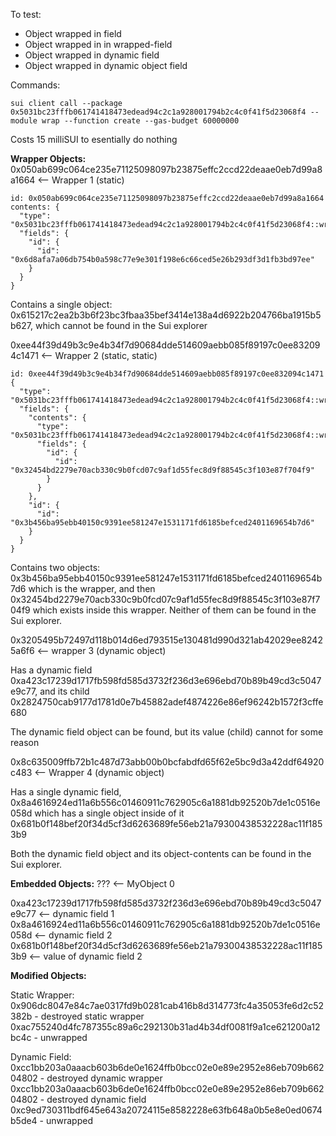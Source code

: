 To test:

- Object wrapped in field
- Object wrapped in in wrapped-field
- Object wrapped in dynamic field
- Object wrapped in dynamic object field

Commands:

`sui client call --package 0x5031bc23fffb061741418473edead94c2c1a928001794b2c4c0f41f5d23068f4 --module wrap --function create --gas-budget 60000000`

Costs 15 milliSUI to esentially do nothing

**Wrapper Objects:**
0x050ab699c064ce235e71125098097b23875effc2ccd22deaae0eb7d99a8a1664 <-- Wrapper 1 (static)

```
id: 0x050ab699c064ce235e71125098097b23875effc2ccd22deaae0eb7d99a8a1664
contents: {
  "type": "0x5031bc23fffb061741418473edead94c2c1a928001794b2c4c0f41f5d23068f4::wrap::MyObject",
  "fields": {
    "id": {
      "id": "0x6d8afa7a06db754b0a598c77e9e301f198e6c66ced5e26b293df3d1fb3bd97ee"
    }
  }
}
```

Contains a single object: 0x615217c2ea2b3b6f23bc3fbaa35bef3414e138a4d6922b204766ba1915b5b627, which cannot be found in the Sui explorer

0xee44f39d49b3c9e4b34f7d90684dde514609aebb085f89197c0ee832094c1471 <-- Wrapper 2 (static, static)

```
id: 0xee44f39d49b3c9e4b34f7d90684dde514609aebb085f89197c0ee832094c1471
{
  "type": "0x5031bc23fffb061741418473edead94c2c1a928001794b2c4c0f41f5d23068f4::wrap::MyWrapper<0x5031bc23fffb061741418473edead94c2c1a928001794b2c4c0f41f5d23068f4::wrap::MyObject>",
  "fields": {
    "contents": {
      "type": "0x5031bc23fffb061741418473edead94c2c1a928001794b2c4c0f41f5d23068f4::wrap::MyObject",
      "fields": {
        "id": {
          "id": "0x32454bd2279e70acb330c9b0fcd07c9af1d55fec8d9f88545c3f103e87f704f9"
        }
      }
    },
    "id": {
      "id": "0x3b456ba95ebb40150c9391ee581247e1531171fd6185befced2401169654b7d6"
    }
  }
}
```

Contains two objects: 0x3b456ba95ebb40150c9391ee581247e1531171fd6185befced2401169654b7d6 which is the wrapper, and then 0x32454bd2279e70acb330c9b0fcd07c9af1d55fec8d9f88545c3f103e87f704f9 which exists inside this wrapper. Neither of them can be found in the Sui explorer.

0x3205495b72497d118b014d6ed793515e130481d990d321ab42029ee82425a6f6 <-- wrapper 3 (dynamic object)

Has a dynamic field 0xa423c17239d1717fb598fd585d3732f236d3e696ebd70b89b49cd3c5047e9c77, and its child 0x2824750cab9177d1781d0e7b45882adef4874226e86ef96242b1572f3cffe680

The dynamic field object can be found, but its value (child) cannot for some reason

0x8c635009ffb72b1c487d73abb00b0bcfabdfd65f62e5bc9d3a42ddf64920c483 <-- Wrapper 4 (dynamic object)

Has a single dynamic field, 0x8a4616924ed11a6b556c01460911c762905c6a1881db92520b7de1c0516e058d which has a single object inside of it 0x681b0f148bef20f34d5cf3d6263689fe56eb21a79300438532228ac11f1853b9

Both the dynamic field object and its object-contents can be found in the Sui explorer.

**Embedded Objects:**
??? <-- MyObject 0

0xa423c17239d1717fb598fd585d3732f236d3e696ebd70b89b49cd3c5047e9c77 <-- dynamic field 1
0x8a4616924ed11a6b556c01460911c762905c6a1881db92520b7de1c0516e058d <-- dynamic field 2
0x681b0f148bef20f34d5cf3d6263689fe56eb21a79300438532228ac11f1853b9 <-- value of dynamic field 2

**Modified Objects:**

Static Wrapper:
0x906dc8047e84c7ae0317fd9b0281cab416b8d314773fc4a35053fe6d2c52382b - destroyed static wrapper
0xac755240d4fc787355c89a6c292130b31ad4b34df0081f9a1ce621200a12bc4c - unwrapped

Dynamic Field:
0xcc1bb203a0aaacb603b6de0e1624ffb0bcc02e0e89e2952e86eb709b66204802 - destroyed dynamic wrapper
0xcc1bb203a0aaacb603b6de0e1624ffb0bcc02e0e89e2952e86eb709b66204802 - destroyed dynamic field
0xc9ed730311bdf645e643a20724115e8582228e63fb648a0b5e8e0ed0674b5de4 - unwrapped
